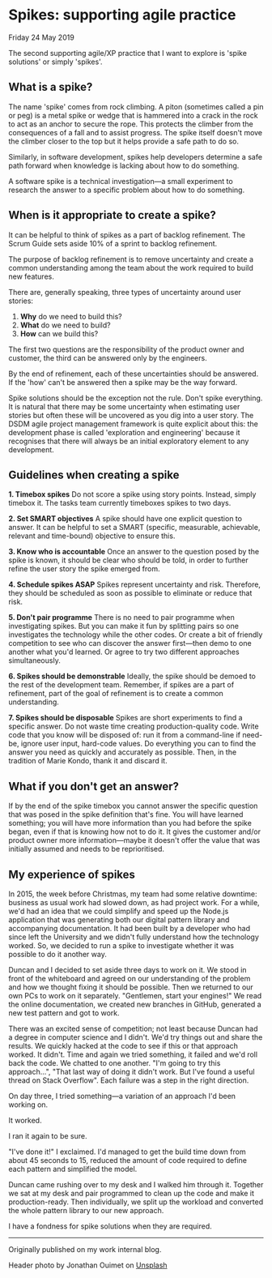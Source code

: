 # Spikes: supporting agile practice

Friday 24 May 2019

The second supporting agile/XP practice that I want to explore is 'spike solutions' or simply 'spikes'.


## What is a spike?

The name 'spike' comes from rock climbing. A piton (sometimes called a pin or peg) is a metal spike or wedge that is hammered into a crack in the rock to act as an anchor to secure the rope. This protects the climber from the consequences of a fall and to assist progress. The spike itself doesn't move the climber closer to the top but it helps provide a safe path to do so.

Similarly, in software development, spikes help developers determine a safe path forward when knowledge is lacking about how to do something.

A software spike is a technical investigation—a small experiment to research the answer to a specific problem about how to do something.


## When is it appropriate to create a spike?

It can be helpful to think of spikes as a part of backlog refinement. The Scrum Guide sets aside 10% of a sprint to backlog refinement.

The purpose of backlog refinement is to remove uncertainty and create a common understanding among the team about the work required to build new features.

There are, generally speaking, three types of uncertainty around user stories:

1. **Why** do we need to build this?
2. **What** do we need to build?
3. **How** can we build this?

The first two questions are the responsibility of the product owner and customer, the third can be answered only by the engineers. 

By the end of refinement, each of these uncertainties should be answered. If the 'how' can't be answered then a spike may be the way forward.

Spike solutions should be the exception not the rule. Don't spike everything. It is natural that there may be some uncertainty when estimating user stories but often these will be uncovered as you dig into a user story. The DSDM agile project management framework is quite explicit about this: the development phase is called 'exploration and engineering' because it recognises that there will always be an initial exploratory element to any development.


## Guidelines when creating a spike

**1. Timebox spikes**
Do not score a spike using story points. Instead, simply timebox it. The tasks team currently timeboxes spikes to two days.

**2. Set SMART objectives**
A spike should have one explicit question to answer. It can be helpful to set a SMART (specific, measurable, achievable, relevant and time-bound) objective to ensure this.

**3. Know who is accountable**
Once an answer to the question posed by the spike is known, it should be clear who should be told, in order to further refine the user story the spike emerged from.

**4. Schedule spikes ASAP**
Spikes represent uncertainty and risk. Therefore, they should be scheduled as soon as possible to eliminate or reduce that risk.

**5. Don't pair programme**
There is no need to pair programme when investigating spikes. But you can make it fun by splitting pairs so one investigates the technology while the other codes. Or create a bit of friendly competition to see who can discover the answer first—then demo to one another what you'd learned. Or agree to try two different approaches simultaneously.

**6. Spikes should be demonstrable**
Ideally, the spike should be demoed to the rest of the development team. Remember, if spikes are a part of refinement, part of the goal of refinement is to create a common understanding.

**7. Spikes should be disposable**
Spikes are short experiments to find a specific answer. Do not waste time creating production-quality code. Write code that you know will be disposed of: run it from a command-line if need-be, ignore user input, hard-code values. Do everything you can to find the answer you need as quickly and accurately as possible. Then, in the tradition of Marie Kondo, thank it and discard it.


## What if you don't get an answer?

If by the end of the spike timebox you cannot answer the specific question that was posed in the spike definition that's fine. You will have learned something; you will have more information than you had before the spike began, even if that is knowing how not to do it. It gives the customer and/or product owner more information—maybe it doesn't offer the value that was initially assumed and needs to be reprioritised.


## My experience of spikes

In 2015, the week before Christmas, my team had some relative downtime: business as usual work had slowed down, as had project work. For a while, we'd had an idea that we could simplify and speed up the Node.js application that was generating both our digital pattern library and accompanying documentation. It had been built by a developer who had since left the University and we didn't fully understand how the technology worked. So, we decided to run a spike to investigate whether it was possible to do it another way.

Duncan and I decided to set aside three days to work on it. We stood in front of the whiteboard and agreed on our understanding of the problem and how we thought fixing it should be possible. Then we returned to our own PCs to work on it separately. "Gentlemen, start your engines!" We read the online documentation, we created new branches in GitHub, generated a new test pattern and got to work.

There was an excited sense of competition; not least because Duncan had a degree in computer science and I didn't. We'd try things out and share the results. We quickly hacked at the code to see if this or that approach worked. It didn't. Time and again we tried something, it failed and we'd roll back the code. We chatted to one another. "I'm going to try this approach...", "That last way of doing it didn't work. But I've found a useful thread on Stack Overflow". Each failure was a step in the right direction.

On day three, I tried something—a variation of an approach I'd been working on.

It worked.

I ran it again to be sure.

"I've done it!" I exclaimed. I'd managed to get the build time down from about 45 seconds to 15, reduced the amount of code required to define each pattern and simplified the model.

Duncan came rushing over to my desk and I walked him through it. Together we sat at my desk and pair programmed to clean up the code and make it production-ready. Then individually, we split up the workload and converted the whole pattern library to our new approach.

I have a fondness for spike solutions when they are required.

---

Originally published on my work internal blog.

Header photo by Jonathan Ouimet on [Unsplash](https://unsplash.com/photos/qcXff4UhZ-4)
